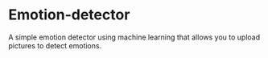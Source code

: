 # Emotion-detector
A simple emotion detector using machine learning that allows you to upload pictures to detect emotions.

